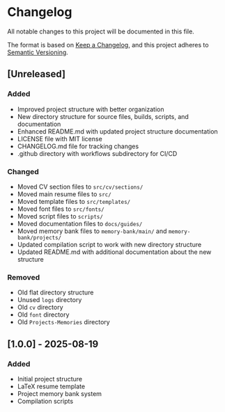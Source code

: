 # Changelog

All notable changes to this project will be documented in this file.

The format is based on [Keep a Changelog](https://keepachangelog.com/en/1.0.0/),
and this project adheres to [Semantic Versioning](https://semver.org/spec/v2.0.0.html).

## [Unreleased]

### Added
- Improved project structure with better organization
- New directory structure for source files, builds, scripts, and documentation
- Enhanced README.md with updated project structure documentation
- LICENSE file with MIT license
- CHANGELOG.md file for tracking changes
- .github directory with workflows subdirectory for CI/CD

### Changed
- Moved CV section files to `src/cv/sections/`
- Moved main resume files to `src/`
- Moved template files to `src/templates/`
- Moved font files to `src/fonts/`
- Moved script files to `scripts/`
- Moved documentation files to `docs/guides/`
- Moved memory bank files to `memory-bank/main/` and `memory-bank/projects/`
- Updated compilation script to work with new directory structure
- Updated README.md with additional documentation about the new structure

### Removed
- Old flat directory structure
- Unused `logs` directory
- Old `cv` directory
- Old `font` directory
- Old `Projects-Memories` directory

## [1.0.0] - 2025-08-19

### Added
- Initial project structure
- LaTeX resume template
- Project memory bank system
- Compilation scripts
